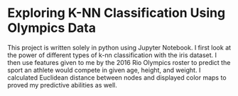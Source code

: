 # Exploring K-NN Classification Using Olympics Data
This project is written solely in python using Jupyter Notebook. I first look at the power of different types of k-nn classification with the iris dataset. I then use features given to me by the 2016 Rio Olympics roster to predict the sport an athlete would compete in given age, height, and weight. I calculated Euclidean distance between nodes and displayed color maps to proved my predictive abilities as well.
